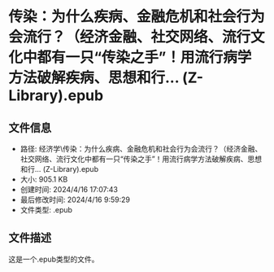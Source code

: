 ﻿# 传染：为什么疾病、金融危机和社会行为会流行？（经济金融、社交网络、流行文化中都有一只“传染之手”！用流行病学方法破解疾病、思想和行... (Z-Library).epub

## 文件信息
- 路径: 经济学\传染：为什么疾病、金融危机和社会行为会流行？（经济金融、社交网络、流行文化中都有一只“传染之手”！用流行病学方法破解疾病、思想和行... (Z-Library).epub
- 大小: 905.1 KB
- 创建时间: 2024/4/16 17:07:43
- 最后修改时间: 2024/4/16 9:59:29
- 文件类型: .epub

## 文件描述
这是一个.epub类型的文件。

